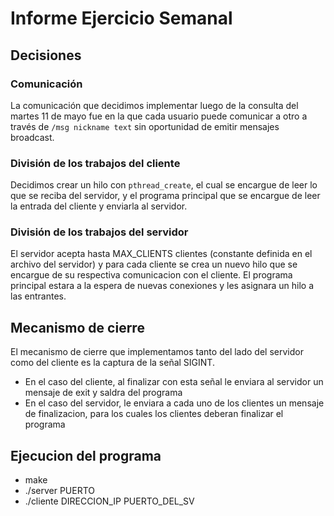 # Informe Ejercicio Semanal

## Decisiones

### Comunicación

La comunicación que decidimos implementar luego de la consulta del martes 11 de mayo fue en la que cada usuario puede comunicar a otro a través de
`/msg nickname text` sin oportunidad de emitir mensajes broadcast.

### División de los trabajos del cliente

Decidimos crear un hilo con `pthread_create`, el cual se encargue de leer lo que se reciba del servidor, y el programa principal que se encargue de leer la entrada del cliente y enviarla al servidor.

### División de los trabajos del servidor

El servidor acepta hasta MAX_CLIENTS clientes (constante definida en el archivo del servidor) y para cada cliente se crea un nuevo hilo que se encargue de su respectiva comunicacion con el cliente. El programa principal estara a la espera de nuevas conexiones y les asignara un hilo a las entrantes.

## Mecanismo de cierre

El mecanismo de cierre que implementamos tanto del lado del servidor como del cliente es la captura de la señal SIGINT.

 - En el caso del cliente, al finalizar con esta señal le enviara al servidor un mensaje de exit y saldra del programa
 - En el caso del servidor, le enviara a cada uno de los clientes un mensaje de finalizacion, para los cuales los clientes deberan finalizar el programa

## Ejecucion del programa

- make
- ./server PUERTO
- ./cliente DIRECCION_IP PUERTO_DEL_SV
